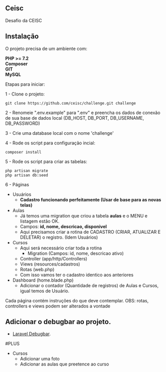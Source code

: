 ## Ceisc 
Desafio da CEISC 

## Instalação
O projeto precisa de um ambiente com:

**PHP >= 7.2** <br>
**Composer** <br>
**GIT** <br>
**MySQL** <br>

Etapas para iniciar:

1 - Clone o projeto:
```
git clone https://github.com/ceisc/challenge.git challenge
```
2 - Renomeie ".env.example" para ".env" e preencha os dados de conexão de sua base de dados local (DB_HOST, DB_PORT, DB_USERNAME, DB_PASSWORD)

3 - Crie uma database local com o nome 'challenge'

4 - Rode os script para configuração incial:
```
composer install
```
5 - Rode os script para criar as tabelas:
```
php artisan migrate
php artisan db:seed
```

6 - Páginas
- Usuários 
   - **Cadastro funcionando perfeitamente (Usar de base para as novas telas)**
- Aulas 
   - Já temos uma migration que criou a tabela **aulas** e o MENU e listagem estão OK. 
   - Campos: **id, nome, descricao, disponivel**
   - Aqui precisamos criar a rotina de CADASTRO (CRIAR, ATUALIZAR E DELETAR) o registro. (Idem Usuários) 
-  Cursos
   - Aqui será necessário criar toda a rotina
     - Migration (Campos: id, nome, descricao ativo)
   - Controller (app/http/Controllers)
   - Views (resources/cadastros)
   - Rotas (web.php)    
   - Com isso vamos ter o cadastro identico aos anteriores
- Dashboard (home.blade.php)
    - Adicionar o contador (Quantidade de registros) de Aulas e Cursos, igual temos de Usuário.


Cada página contém instruções do que deve contemplar. OBS: rotas, controllers e views podem ser alterados a vontade

## Adicionar o debugbar ao projeto.
-   [Laravel Debugbar](https://github.com/barryvdh/laravel-debugbar).


#PLUS
- Cursos
  - Adicionar uma foto
  - Adicionar as aulas que preetence ao curso
